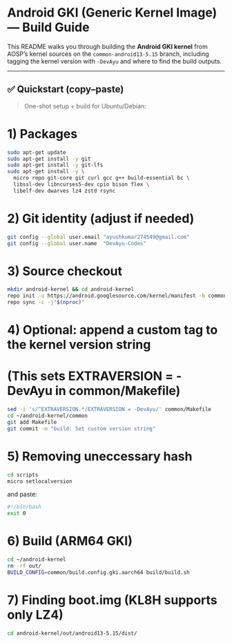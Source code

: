 # Android GKI (Generic Kernel Image) — Build Guide

This README walks you through building the **Android GKI kernel** from AOSP’s kernel sources on the `common-android13-5.15` branch, including tagging the kernel version with `-DevAyu` and where to find the build outputs.

---

## ✅ Quickstart (copy–paste)

> One-shot setup + build for Ubuntu/Debian:

# 1) Packages
```bash
sudo apt-get update
sudo apt-get install -y git
sudo apt-get install -y git-lfs
sudo apt-get install -y \
  micro repo git-core git curl gcc g++ build-essential bc \
  libssl-dev libncurses5-dev cpio bison flex \
  libelf-dev dwarves lz4 zstd rsync
```

# 2) Git identity (adjust if needed)
```bash
git config --global user.email "ayushkumar274549@gmail.com"
git config --global user.name  "DevAyu-Codes"
```

# 3) Source checkout
```bash
mkdir android-kernel && cd android-kernel
repo init -u https://android.googlesource.com/kernel/manifest -b common-android13-5.15
repo sync -c -j"$(nproc)"
```

# 4) Optional: append a custom tag to the kernel version string
#    (This sets EXTRAVERSION = -DevAyu in common/Makefile)
```bash
sed -i 's/^EXTRAVERSION.*/EXTRAVERSION = -DevAyu/' common/Makefile
cd ~/android-kernel/common
git add Makefile
git commit -m "build: Set custom version string"
```

# 5) Removing uneccessary hash
```bash
cd scripts
micro setlocalversion
```
and paste:
```bash
#!/bin/bash
exit 0
```

# 6) Build (ARM64 GKI)
```bash
cd ~/android-kernel
rm -rf out/
BUILD_CONFIG=common/build.config.gki.aarch64 build/build.sh
```

# 7) Finding boot.img (KL8H supports only LZ4)
```bash
cd android-kernel/out/android13-5.15/dist/
```
